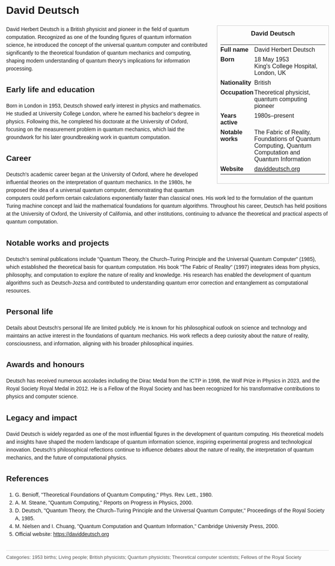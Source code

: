 <!DOCTYPE html>
<html>
<head>
  <title>David Deutsch – Profile</title>
  <style>
    body { font-family: Arial, sans-serif; margin: 2rem auto; max-width: 960px; line-height: 1.5; }
    aside.infobox { float: right; width: 280px; margin: 0 0 1rem 1.5rem; border: 1px solid #ccc; padding: 0.5rem; font-size: 0.9rem; }
    aside.infobox h3 { text-align: center; margin-top: 0; }
    aside.infobox table { width: 100%; border-collapse: collapse; }
    aside.infobox td { padding: 0.25rem 0; vertical-align: top; }
    h1 { margin-top: 0; }
    footer.categories { font-size: 0.8rem; color: #555; border-top: 1px solid #ddd; padding-top: 0.5rem; margin-top: 2rem; }
  </style>
</head>
<body>
  <h1>David Deutsch</h1>
  <aside class="infobox">
    <h3>David Deutsch</h3>
    <table>
      <tr><td><strong>Full name</strong></td><td>David Herbert Deutsch</td></tr>
      <tr><td><strong>Born</strong></td><td>18 May 1953<br>King's College Hospital, London, UK</td></tr>
      <tr><td><strong>Nationality</strong></td><td>British</td></tr>
      <tr><td><strong>Occupation</strong></td><td>Theoretical physicist, quantum computing pioneer</td></tr>
      <tr><td><strong>Years active</strong></td><td>1980s–present</td></tr>
      <tr><td><strong>Notable works</strong></td><td>The Fabric of Reality, Foundations of Quantum Computing, Quantum Computation and Quantum Information</td></tr>
      <tr><td><strong>Website</strong></td><td><a href="https://daviddeutsch.org">daviddeutsch.org</a></td></tr>
    </table>
  </aside>
  <p>David Herbert Deutsch is a British physicist and pioneer in the field of quantum computation. Recognized as one of the founding figures of quantum information science, he introduced the concept of the universal quantum computer and contributed significantly to the theoretical foundation of quantum mechanics and computing, shaping modern understanding of quantum theory's implications for information processing.</p>
  
  <h2>Early life and education</h2>
  <p>Born in London in 1953, Deutsch showed early interest in physics and mathematics. He studied at University College London, where he earned his bachelor’s degree in physics. Following this, he completed his doctorate at the University of Oxford, focusing on the measurement problem in quantum mechanics, which laid the groundwork for his later groundbreaking work in quantum computation.</p>
  
  <h2>Career</h2>
  <p>Deutsch's academic career began at the University of Oxford, where he developed influential theories on the interpretation of quantum mechanics. In the 1980s, he proposed the idea of a universal quantum computer, demonstrating that quantum computers could perform certain calculations exponentially faster than classical ones. His work led to the formulation of the quantum Turing machine concept and laid the mathematical foundations for quantum algorithms. Throughout his career, Deutsch has held positions at the University of Oxford, the University of California, and other institutions, continuing to advance the theoretical and practical aspects of quantum computation.</p>
  
  <h2>Notable works and projects</h2>
  <p>Deutsch’s seminal publications include "Quantum Theory, the Church–Turing Principle and the Universal Quantum Computer" (1985), which established the theoretical basis for quantum computation. His book "The Fabric of Reality" (1997) integrates ideas from physics, philosophy, and computation to explore the nature of reality and knowledge. His research has enabled the development of quantum algorithms such as Deutsch-Jozsa and contributed to understanding quantum error correction and entanglement as computational resources.</p>
  
  <h2>Personal life</h2>
  <p>Details about Deutsch's personal life are limited publicly. He is known for his philosophical outlook on science and technology and maintains an active interest in the foundations of quantum mechanics. His work reflects a deep curiosity about the nature of reality, consciousness, and information, aligning with his broader philosophical inquiries.</p>
  
  <h2>Awards and honours</h2>
  <p>Deutsch has received numerous accolades including the Dirac Medal from the ICTP in 1998, the Wolf Prize in Physics in 2023, and the Royal Society Royal Medal in 2012. He is a Fellow of the Royal Society and has been recognized for his transformative contributions to physics and computer science.</p>
  
  <h2>Legacy and impact</h2>
  <p>David Deutsch is widely regarded as one of the most influential figures in the development of quantum computing. His theoretical models and insights have shaped the modern landscape of quantum information science, inspiring experimental progress and technological innovation. Deutsch’s philosophical reflections continue to influence debates about the nature of reality, the interpretation of quantum mechanics, and the future of computational physics.</p>
  
  <h2>References</h2>
  <ol>
    <li>G. Benioff, "Theoretical Foundations of Quantum Computing," Phys. Rev. Lett., 1980.</li>
    <li>A. M. Steane, "Quantum Computing," Reports on Progress in Physics, 2000.</li>
    <li>D. Deutsch, "Quantum Theory, the Church–Turing Principle and the Universal Quantum Computer," Proceedings of the Royal Society A, 1985.</li>
    <li>M. Nielsen and I. Chuang, "Quantum Computation and Quantum Information," Cambridge University Press, 2000.</li>
    <li>Official website: <a href="https://daviddeutsch.org">https://daviddeutsch.org</a></li>
  </ol>
  
  <footer class="categories">Categories: 1953 births; Living people; British physicists; Quantum physicists; Theoretical computer scientists; Fellows of the Royal Society</footer>
</body>
</html>